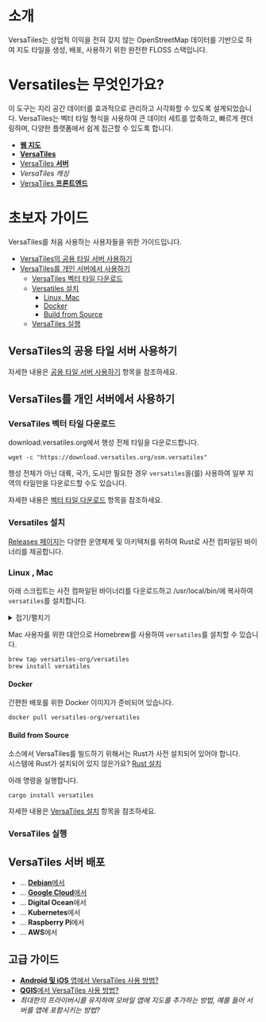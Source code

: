 # 소개
VersaTiles는 상업적 이익을 전혀 갖지 않는 OpenStreetMap 데이터를 기반으로 하여 지도 타일을 생성, 배포, 사용하기 위한 완전한 FLOSS 스택입니다.  

# Versatiles는 무엇인가요?
이 도구는 지리 공간 데이터를 효과적으로 관리하고 시각화할 수 있도록 설계되었습니다. VersaTiles는 벡터 타일 형식을 사용하여 큰 데이터 세트를 압축하고, 빠르게 렌더링하며, 다양한 플랫폼에서 쉽게 접근할 수 있도록 합니다.

- [**웹 지도**][웹 지도]
- [**VersaTiles**][VersaTiles]
- [VersaTiles **서버**][VersaTiles 서버]
- *VersaTiles 캐싱*
- [VersaTiles **프론트엔드**][VersaTiles 프론트엔드]

# 초보자 가이드
VersaTiles를 처음 사용하는 사용자들을 위한 가이드입니다.
* [VersaTiles의 공용 타일 서버 사용하기](#versatiles의-공용-타일-서버-사용하기)
* [VersaTiles를 개인 서버에서 사용하기](#versatiles를-개인-서버에서-사용하기)
  * [VersaTiles 벡터 타일 다운로드](#versatiles-벡터-타일-다운로드)
  * [Versatiles 설치](#versatiles-설치)
    * [Linux, Mac](#linux--mac)
    * [Docker](#docker)
    * [Build from Source](#build-from-source)
  * [VersaTiles 실행](#versatiles-실행)

## VersaTiles의 공용 타일 서버 사용하기
자세한 내용은 [공용 타일 서버 사용하기] 항목을 참조하세요.  
  
## VersaTiles를 개인 서버에서 사용하기

### VersaTiles 벡터 타일 다운로드  
download.versatiles.org에서 행성 전체 타일을 다운로드합니다.

~~~shell
wget -c "https://download.versatiles.org/osm.versatiles"
~~~

행성 전체가 아닌 대륙, 국가, 도시만 필요한 경우 `versatiles`을(를) 사용하여 일부 지역의 타일만을 다운로드할 수도 있습니다.  

자세한 내용은 [벡터 타일 다운로드] 항목을 참조하세요.

### Versatiles 설치

[Releases 페이지](https://github.com/versatiles-org/versatiles-rs/releases/)는 다양한 운영체제 및 아키텍처를 위하여 Rust로 사전 컴파일된 바이너리를 제공합니다.

### Linux , Mac 
아래 스크립트는 사전 컴파일된 바이너리를 다운로드하고 /usr/local/bin/에 복사하여 `versatiles`를 설치합니다.
<details><summary>접기/펼치기</summary>

~~~shell
#!/bin/bash

if [ "$EUID" -ne 0 ]; then
  echo "This script must be run as root."
  exit 1
fi

set -e

# Determine the architecture and OS type
ARCH=$(uname -m)
OS=$(uname -s | tr '[:upper:]' '[:lower:]')

# Base URL for downloads
BASE_URL="https://github.com/versatiles-org/versatiles-rs/releases/latest/download/versatiles"

# Determine the libc type for Linux
if [ "$OS" == "linux" ]; then
  LIBC=$(ldd --version 2>&1 | head -n 1 | tr '[:upper:]' '[:lower:]' | grep -o 'musl\|glibc')
fi

# Map architecture and OS to the correct download suffix
case "$OS-$ARCH" in
  linux-aarch64)
    if [ "$LIBC" == "musl" ]; then
      SUFFIX="linux-musl-aarch64.tar.gz"
    else
      SUFFIX="linux-gnu-aarch64.tar.gz"
    fi
    ;;
  linux-x86_64)
    if [ "$LIBC" == "musl" ]; then
      SUFFIX="linux-musl-x86_64.tar.gz"
    else
      SUFFIX="linux-gnu-x86_64.tar.gz"
    fi
    ;;
  darwin-arm64)
    SUFFIX="macos-aarch64.tar.gz"
    ;;
  darwin-x86_64)
    SUFFIX="macos-x86_64.tar.gz"
    ;;
  *)
    echo "Unsupported OS or architecture: $OS-$ARCH"
    exit 1
    ;;
esac

# Full URL
URL="$BASE_URL-$SUFFIX"

# Download and extract the binary directly to /usr/local/bin/
echo "Downloading and extracting $URL..."
curl -Ls "$URL" | sudo tar -xzf - -C /usr/local/bin versatiles

# Set execute permissions for the binary
sudo chmod +x /usr/local/bin/versatiles

echo "Installation complete!"
~~~
</details>

Mac 사용자를 위한 대안으로 Homebrew를 사용하여 `versatiles`를 설치할 수 있습니다.

~~~shell
brew tap versatiles-org/versatiles
brew install versatiles
~~~

#### Docker
간편한 배포를 위한 Docker 이미지가 준비되어 있습니다.

~~~shell
docker pull versatiles-org/versatiles
~~~

#### Build from Source
소스에서 VersaTiles를 빌드하기 위해서는 Rust가 사전 설치되어 있어야 합니다.   
시스템에 Rust가 설치되어 있지 않은가요? [Rust 설치](https://www.rust-lang.org/tools/install)

아래 명령을 실행합니다.

~~~shell
cargo install versatiles
~~~

자세한 내용은 [VersaTiles 설치] 항목을 참조하세요.

### VersaTiles 실행

## VersaTiles 서버 배포
- … [**Debian**에서][Debian에서]
- … [**Google Cloud**에서][Google Cloud에서]
- … **Digital Ocean**에서
- … **Kubernetes**에서
- … **Raspberry Pi**에서
- … **AWS**에서

## 고급 가이드
- [**Android 및 iOS** 앱에서 VersaTiles 사용 방법?][Android 및 iOS 앱에서 VersaTiles 사용 방법]
- [**QGIS**에서 VersaTiles 사용 방법?][QGIS에서 VersaTiles 사용 방법]
- *최대한의 프라이버시를 유지하며 모바일 앱에 지도를 추가하는 방법, 예를 들어 서버를 앱에 포함시키는 방법?*


[웹 지도]: basics/web_maps.md
[VersaTiles]: basics/versatiles.md
[VersaTiles 서버]: basics/versatiles_server.md
[VersaTiles 프론트엔드]: basics/frontend.md
[공용 타일 서버 사용하기]: guides/use_tiles.versatiles.org.md
[VersaTiles 설치하기]: guides/install_versatiles.md
[벡터 타일 다운로드]: guides/download_tiles.md

[VersaTiles 설치]: guides/install_versatiles.md
[Linux에서]: guides/local_server_debian.md
[Mac에서]: guides/local_server_mac.md
[Docker를 사용하여]: guides/local_server_docker.md
[Debian에서]: guides/deploy_on_debian.md

[Google Cloud에서]: guides/deploy_in_google_cloud.md
[Android 및 iOS 앱에서 VersaTiles 사용 방법]: guides/what_about_mobile.md
[QGIS에서 VersaTiles 사용 방법]: guides/use_versatiles_in_qgis.md
